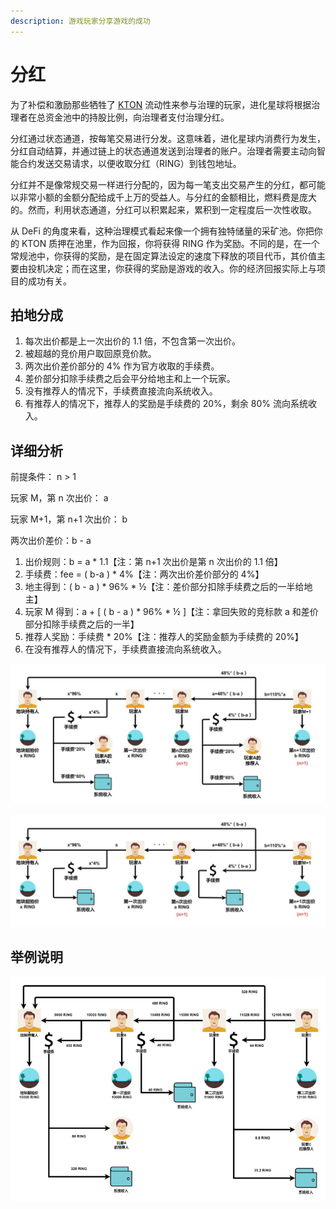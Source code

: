 ```yaml
---
description: 游戏玩家分享游戏的成功
---
```


# 分红

为了补偿和激励那些牺牲了 [KTON](../../getting-started/tokens/kton.md) 流动性来参与治理的玩家，进化星球将根据治理者在总资金池中的持股比例，向治理者支付治理分红。

分红通过状态通道，按每笔交易进行分发。这意味着，进化星球内消费行为发生，分红自动结算，并通过链上的状态通道发送到治理者的账户。治理者需要主动向智能合约发送交易请求，以便收取分红（RING）到钱包地址。

分红并不是像常规交易一样进行分配的，因为每一笔支出交易产生的分红，都可能以非常小额的金额分配给成千上万的受益人。与分红的金额相比，燃料费是庞大的。然而，利用状态通道，分红可以积累起来，累积到一定程度后一次性收取。

从 DeFi 的角度来看，这种治理模式看起来像一个拥有独特储量的采矿池。你把你的 KTON 质押在池里，作为回报，你将获得 RING 作为奖励。不同的是，在一个常规池中，你获得的奖励，是在固定算法设定的速度下释放的项目代币，其价值主要由投机决定；而在这里，你获得的奖励是游戏的收入。你的经济回报实际上与项目的成功有关。

## 拍地分成

1. 每次出价都是上一次出价的 1.1 倍，不包含第一次出价。
2. 被超越的竞价用户取回原竞价款。
3. 两次出价差价部分的 4% 作为官方收取的手续费。
4. 差价部分扣除手续费之后会平分给地主和上一个玩家。
5. 没有推荐人的情况下，手续费直接流向系统收入。
6. 有推荐人的情况下，推荐人的奖励是手续费的 20%，剩余 80% 流向系统收入。

## 详细分析

前提条件： n &gt; 1

玩家 M，第 n 次出价： a

玩家 M+1，第 n+1 次出价： b

两次出价差价：b - a

1. 出价规则：b = a \* 1.1【注：第 n+1 次出价是第 n 次出价的 1.1 倍】
2. 手续费：fee = \( b-a \) \* 4%【注：两次出价差价部分的 4%】
3. 地主得到：\( b - a \) \* 96% \* ½【注：差价部分扣除手续费之后的一半给地主】
4. 玩家 M 得到：a + \[ \( b - a \) \* 96% \* ½ \]【注：拿回失败的竞标款 a 和差价部分扣除手续费之后的一半】
5. 推荐人奖励：手续费 \* 20%【注：推荐人的奖励金额为手续费的 20%】
6. 在没有推荐人的情况下，手续费直接流向系统收入。

![](../../.gitbook/assets/advanced-evolution-land-dao-dividends-cn-1.jpg)

![](../../.gitbook/assets/advanced-evolution-land-dao-dividends-cn-2.jpg)

## 举例说明

![](../../.gitbook/assets/advanced-evolution-land-dao-revenue-cn-1%20%282%29%20%281%29.png)

